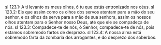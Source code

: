sl 123.1: A ti levanto os meus olhos, ó tu que estás entronizado nos céus.
sl 123.2: Eis que assim como os olhos dos servos atentam para a mão do seu senhor, e os olhos da serva para a mão de sua senhora, assim os nossos olhos atentam para o Senhor nosso Deus, até que ele se compadeça de nós.
sl 123.3: Compadece-te de nós, ó Senhor, compadece-te de nós, pois estamos sobremodo fartos de desprezo.
sl 123.4: A nossa alma está sobremodo farta da zombaria dos arrogantes, e do desprezo dos soberbos.
